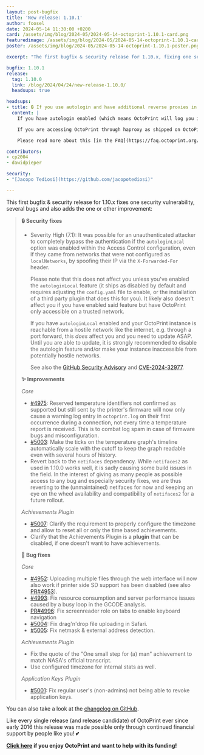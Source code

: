 ```yaml
---
layout: post-bugfix
title: 'New release: 1.10.1'
author: foosel
date: 2024-05-14 11:30:00 +0200
card: /assets/img/blog/2024-05/2024-05-14-octoprint-1.10.1-card.png
featuredimage: /assets/img/blog/2024-05/2024-05-14-octoprint-1.10.1-card.png
poster: /assets/img/blog/2024-05/2024-05-14-octoprint-1.10.1-poster.png

excerpt: "The first bugfix & security release for 1.10.x, fixing one security vulnerability, several bugs and also adding the one or other improvement."

bugfix: 1.10.1
release:
  tag: 1.10.0
  link: /blog/2024/04/24/new-release-1.10.0/
  headsups: true

headsups:
- title: 🔒 If you use autologin and have additional reverse proxies in front of OctoPrint, make sure they are configured correctly
  content: |
    If you have autologin enabled (which means OctoPrint will log you in automatically if you are accessing it from a local address), it is of utmost importance to properly configure any reverse proxies in front of OctoPrint so that the client IP can be determined correctly.

    If you are accessing OctoPrint through haproxy as shipped on OctoPi, or behind a reverse proxy configured following one of the [reverse proxy example configurations](https://faq.octoprint.org/reverse-proxy), there should be no issue. However, **if you yourself have added any additional reverse proxies** in front of OctoPrint, make sure those are configured correctly.

    Please read more about this [in the FAQ](https://faq.octoprint.org/reverse-proxy).

contributors:
- cp2004
- dawidpieper

security:
- "[Jacopo Tediosi](https://github.com/jacopotediosi)"

---
```


This first bugfix & security release for 1.10.x fixes one security vulnerability, several bugs and also adds the one or other improvement:

> **🔒 Security fixes**
> 
> - Severity High (7.1): It was possible for an unauthenticated attacker to completely bypass the authentication if the `autologinLocal` option was enabled within the Access Control configuration, even if they came from networks that were not configured as `localNetworks`, by spoofing their IP via the `X-Forwarded-For` header.
> 
>   Please note that this does not affect you unless you've enabled the `autologinLocal` feature (it ships as disabled by default and requires adjusting the `config.yaml` file to enable, or the installation of a third party plugin that does this for you). It likely also doesn't affect you if you have enabled said feature but have OctoPrint only accessible on a trusted network. 
>
>   If you have `autologinLocal` enabled and your OctoPrint instance is reachable from a hostile network like the internet, e.g. through a port forward, this *does* affect you and you need to update ASAP. Until you are able to update, it is strongly recommended to disable the autologin feature and/or make your instance inaccessible from potentially hostile networks.
>
>   See also the [GitHub Security Advisory](https://github.com/OctoPrint/OctoPrint/security/advisories/GHSA-fwfg-vprh-97ph) and [CVE-2024-32977](https://nvd.nist.gov/vuln/detail/CVE-2024-32977).
> 
> **✨ Improvements**
>
> *Core*
>
> - [#4975](https://github.com/OctoPrint/OctoPrint/issues/4975): Reserved temperature identifiers not confirmed as supported but still sent by the printer's firmware will now only cause a warning log entry in `octoprint.log` on their first occurrence during a connection, not every time a temperature report is received. This is to combat log spam in case of firmware bugs and misconfiguration.
> - [#5003](https://github.com/OctoPrint/OctoPrint/issues/5003): Make the ticks on the temperature graph's timeline automatically scale with the cutoff to keep the graph readable even with several hours of history.
> - Revert back to the `netifaces` dependency. While `netifaces2` as used in 1.10.0 works well, it is sadly causing some build issues in the field. In the interest of giving as many people as possible access to any bug and especially security fixes, we are thus reverting to the (unmaintained) netifaces for now and keeping an eye on the wheel availability and compatibility of `netifaces2` for a future rollout.
>
> *Achievements Plugin*
>
> - [#5007](https://github.com/OctoPrint/OctoPrint/issues/5007): Clarify the requirement to properly configure the timezone and allow to reset all or only the time based achievements.
> - Clarify that the Achievements Plugin is a **plugin** that can be disabled, if one doesn't want to have achievements.
> 
> **🐛 Bug fixes**
> 
> *Core*
>
> - [#4952](https://github.com/OctoPrint/OctoPrint/issues/4952): Uploading multiple files through the web interface will now also work if printer side SD support has been disabled (see also [PR#4953](https://github.com/OctoPrint/OctoPrint/issues/4953)).
> - [#4993](https://github.com/OctoPrint/OctoPrint/issues/4993): Fix resource consumption and server performance issues caused by a busy loop in the GCODE analysis.
> - [PR#4996](https://github.com/OctoPrint/OctoPrint/issues/4996): Fix screenreader role on tabs to enable keyboard navigation
> - [#5004](https://github.com/OctoPrint/OctoPrint/issues/5004): Fix drag'n'drop file uploading in Safari.
> - [#5005](https://github.com/OctoPrint/OctoPrint/issues/5005): Fix netmask & external address detection.
>
> *Achievements Plugin*
>
> - Fix the quote of the "One small step for (a) man" achievement to match NASA's official transcript.
> - Use configured timezone for internal stats as well.
>
> *Application Keys Plugin*
>
> - [#5001](https://github.com/OctoPrint/OctoPrint/issues/5001): Fix regular user's (non-admins) not being able to revoke application keys.

You can also take a look at the [changelog on GitHub](https://github.com/OctoPrint/OctoPrint/releases/tag/1.10.1).

Like every single release (and release candidate) of OctoPrint ever since early 2016 this release was made possible only
through continued financial support by people like you! 💕 

**[Click here](/support-octoprint/) if you enjoy OctoPrint and want to help with its funding!**
